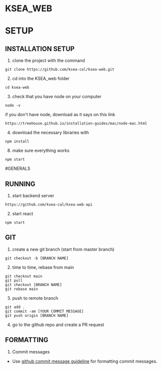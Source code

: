 # KSEA_WEB

# SETUP
## INSTALLATION SETUP

1. clone the project with the command
```
git clone https://github.com/ksea-cal/ksea-web.git
```
2. cd into the KSEA_web folder
```
cd ksea-web
```
3. check that you have node on your computer
```
node -v
```
if you don't have node, download as it says on this link
```
https://treehouse.github.io/installation-guides/mac/node-mac.html
```
4. download the necessary libraries with
```
npm install
```
8. make sure everything works
```
npm start
```

#GENERALS
## RUNNING
1. start backend server
```
https://github.com/ksea-cal/ksea-web-api
```
2. start react
```
npm start
```

## GIT
1. create a new git branch (start from master branch)
```
git checkout -b [BRANCH NAME]
```

2. time to time, rebase from main
```
git checkout main
git pull
git checkout [BRANCH NAME]
git rebase main
```

3. push to remote branch
```
git add .
git commit -am [YOUR COMMIT MESSAGE]
git push origin [BRANCH NAME]
```

4. go to the github repo and create a PR request


## FORMATTING

1. Commit messages
- Use [github commit message guideline](https://gist.github.com/develar/273e2eb938792cf5f86451fbac2bcd51) for formatting commit messages.
